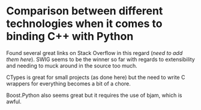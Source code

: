 # Comparison between different technologies when it comes to binding C++ with Python

Found several great links on Stack Overflow in this regard (*need to add them here*). SWIG seems to be the winner so far with regards to extensibility and needing to muck around in the source too much.

CTypes is great for small projects (as done here) but the need to write C wrappers for everything becomes a bit of a chore.

Boost.Python also seems great but it requires the use of bjam, which is awful.
